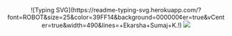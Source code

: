 
<div align="center">
![Typing SVG](https://readme-typing-svg.herokuapp.com/?font=ROBOT&size=25&color=39FF14&background=000000&center=true&vCenter=true&width=490&lines=+Ekarsha+Sumaj+K.!)
<a href="https://github.com/404"><img src="https://user-images.githubusercontent.com/73097560/115834477-dbab4500-a447-11eb-908a-139a6edaec5c.gif"></a>
</div>
